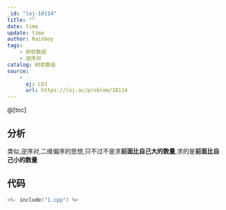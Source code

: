 ```yaml
---
_id: "loj-10114"
title: ""
date: time
update: time
author: Rainboy
tags:
    - 树状数组
    - 逆序对
catalog: 树状数组
source: 
    - 
      oj: LOJ
      url: https://loj.ac/problem/10114
---
```



@[toc]
## 分析


类似,逆序对,二维偏序的思想,只不过不是求**前面比自己大的数量**,求的是**前面比自己小的数量**

## 代码

```c
<%- include("1.cpp") %>
```

